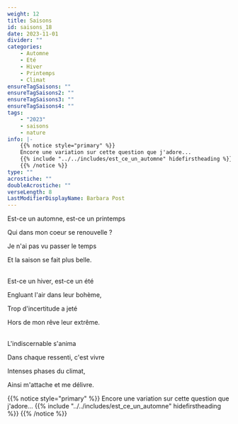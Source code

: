 ```yaml
---
weight: 12
title: Saisons
id: saisons_18
date: 2023-11-01
divider: ""
categories:
    - Automne
    - Eté
    - Hiver
    - Printemps
    - Climat
ensureTagSaisons: ""
ensureTagSaisons2: ""
ensureTagSaisons3: ""
ensureTagSaisons4: ""
tags:
    - "2023"
    - saisons
    - nature
info: |-
    {{% notice style="primary" %}}
    Encore une variation sur cette question que j'adore...
    {{% include "../../includes/est_ce_un_automne" hidefirstheading %}}
    {{% /notice %}}
type: ""
acrostiche: ""
doubleAcrostiche: ""
verseLength: 8
LastModifierDisplayName: Barbara Post
---
```

Est-ce un automne, est-ce un printemps

Qui dans mon coeur se renouvelle ?

Je n'ai pas vu passer le temps

Et la saison se fait plus belle.

 \
Est-ce un hiver, est-ce un été

Engluant l'air dans leur bohème,

Trop d'incertitude a jeté

Hors de mon rêve leur extrême.

 \
L'indiscernable s'anima

Dans chaque ressenti, c'est vivre

Intenses phases du climat,

Ainsi m'attache et me délivre.

{{% notice style="primary" %}}
Encore une variation sur cette question que j'adore...
{{% include "../../includes/est_ce_un_automne" hidefirstheading %}}
{{% /notice %}}